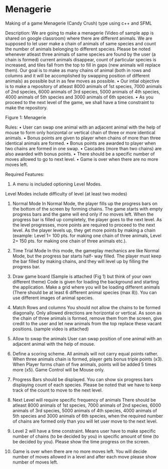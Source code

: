 # Menagerie
Making of a game Menagerie (Candy Crush) type using c++ and SFML

Description:
We are going to make a menagerie (Video of sample app is shared on google classroom)
where there are different animals. We are supposed to let user make a chain of animals of
same species and count the number of animals belonging to different species. Please be noted
whenever atleast three animals of same species are found by the user (a chain is formed)
current animals disappear, count of particular species is increased, and tiles fall from the top
to fill in gaps (new animals will replace them).
Our goal is to make as many chains of animal (both in rows and columns and it will be
accomplished by swapping position of different animals) as possible but in as few moves as
possible.
• Our intial objective is to make a repository of atleast 8000 animals of 1st species, 7000
animals of 2nd species, 6000 animals of 3rd species, 5000 animals of 4th species, 4000
animals of 5th species and 3000 animals of 6th species.
• As you proceed to the next level of the game, we shall have a time constraint to make the
repository.

Figure 1: Menagerie

Rules:
• User can swap one animal with an adjacent animal with the help of mouse to form only
horizontal or vertical chain of three or more identical animals.
• Bonus points are given to player when chains of more than three identical animals are
formed.
• Bonus points are awarded to player when two chains are formed in one swap.
• Cascades (more than two chains) are also awarded with bonus points.
• There should be a specific number of moves allowed to go to next level.
• Game is over when there are no more moves left.

Required Features:
1. A menu is included optioning Level Modes.

Level Modes include difficulty of level (at least two modes)
1. Normal Mode
  In Normal Mode, the player fills up the progress bars on the bottom of the screen by forming chains. The game starts with
empty progress bars and the game will end only if no moves left. When the progress bar is filled up completely, the player
goes to the next level. As the level progresses, more points are required to proceed to the next level. As the player levels up,
they get more points by making a chain (example: Level 1= 100 pts. for making one chain of three animals, Level 2= 150 pts.
for making one chain of three animals etc.).
2. Time Trial Mode
  In this mode, the gameplay mechanics are like Normal Mode, but the progress bar starts half- way filled. The player must keep
the bar filled by making chains, and they will level up by filling the progress bar.

2. Draw game board (Sample is attached (Fig 1) but think of your own different theme)
  Code is given for loading the background and starting the application.
Make a grid where you will be loading different animals (There should be at least 6 different
animal species (max 8)). You can use different images of animal species.

3. Match Rows and columns
You should not allow the chains to be formed diagonally. Only allowed directions are horizontal
or vertical. As soon as the chain of three animals is formed, remove them from the screen, give
credit to the user and let new animals from the top replace these vacant positions. (sample video is
attached)

5. Allow to swap the animals
   User can swap position of one animal with an adjacent animal with the help of mouse.

6. Define a scoring scheme.
   All animals will not carry equal points rather. When three animals chain is formed, player gets
bonus triple points (x3). When Player forms chain of five animals, points will be added 5 times
more (x5). Game Control will be Mouse only.

8. Progress Bars should be displayed.
  You can show six progress bars displaying count of each species. Please be noted that we have
to keep track of the count to move to the next level.

9. Next Level will require specific frequency of animals
  There should be atleast 8000 animals of 1st species, 7000 animals of 2nd species, 6000 animals of
3rd species, 5000 animals of 4th species, 4000 animals of 5th species and 3000 animals of 6th
species, when the required number of chains are formed only than you will let user move to the
next level.

10. Level 2 will have a time constraint.
  Means user have to make specific number of chains (to be decided by you) in specific amount of
time (to be decided by you). Please show the time progress on the screen.

11. Game is over when there are no more moves left.
  You will decide number of moves allowed in a level and after each move please show number
of moves left.

